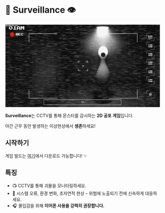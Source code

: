 # 🌃 Surveillance 👁️

![GIF](preview2.gif) 


**Surveillance**는 CCTV를 통해 몬스터를 감시하는 **2D 공포 게임**입니다. 

야간 근무 동안 발생하는 이상현상에서 **생존**하세요!

## 시작하기

게임 빌드는 [여기](https://github.com/goalgoloo1/Surveilance/releases/tag/v1.0.1)에서 다운로드 가능합니다! ✨


## 특징

*   📺 CCTV를 통해 괴물을 모니터링하세요. 
*   🚨 시스템 오류, 환경 변화, 초자연적 현상 – 위험에 노출되기 전에 신속하게 대응하세요.
*   🎧 몰입감을 위해 **이어폰 사용을 강력히 권장합니다.** 


